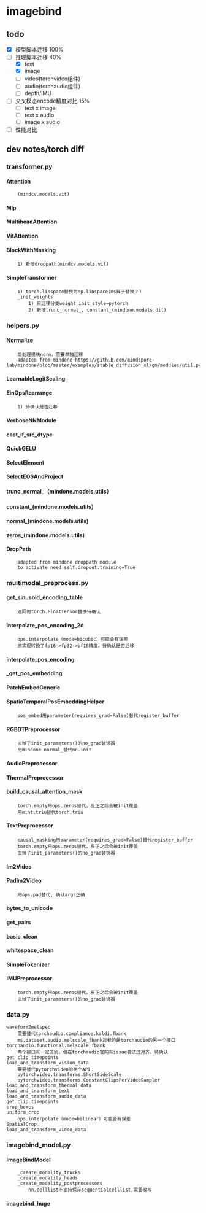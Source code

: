 
# imagebind

## todo
- [x] 模型脚本迁移 100%
- [ ] 推理脚本迁移 40%
	- [x] text
	- [x] image
	- [ ] video(torchvideo组件)
	- [ ] audio(torchaudio组件)
	- [ ] depth/IMU
- [ ] 交叉模态encode精度对比 15%
	- [ ] text x image
	- [ ] text x audio
	- [ ] image x audio
- [ ] 性能对比

## dev notes/torch diff

### transformer.py
#### Attention
		(mindcv.models.vit)
#### Mlp
#### MultiheadAttention
#### VitAttention
#### BlockWithMasking
		1) 新增droppath(mindcv.models.vit)
#### SimpleTransformer
		1) torch.linspace替换为np.linspace(ms算子替换？)
		_init_weights
			1) 只迁移分支weight_init_style=pytorch
			2) 新增trunc_normal_, constant_(mindone.models.dit)
### helpers.py
#### Normalize
		后处理模块norm，需要单独迁移
		adapted from mindone https://github.com/mindspore-lab/mindone/blob/master/examples/stable_diffusion_xl/gm/modules/util.py
#### LearnableLogitScaling
#### EinOpsRearrange
		1) 待确认是否迁移
#### VerboseNNModule
#### cast_if_src_dtype
#### QuickGELU
#### SelectElement
#### SelectEOSAndProject
#### trunc_normal_（mindone.models.utils）
#### constant_(mindone.models.utils）
#### normal_(mindone.models.utils)
#### zeros_(mindone.models.utils)
#### DropPath
		adapted from mindone droppath module
		to activate need self.dropout.training=True
### multimodal_preprocess.py
#### get_sinusoid_encoding_table
		返回的torch.FloatTensor替换待确认
#### interpolate_pos_encoding_2d
		ops.interpolate（mode=bicubic）可能会有误差
		原实现转换了fp16->fp32->bf16精度，待确认是否迁移
#### interpolate_pos_encoding
#### _get_pos_embedding
#### PatchEmbedGeneric
#### SpatioTemporalPosEmbeddingHelper
		pos_embed用parameter(requires_grad=False)替代register_buffer
#### RGBDTPreprocessor
		去掉了init_parameters()的no_grad装饰器
		用mindone normal_替代nn.init
#### AudioPreprocessor
#### ThermalPreprocessor
#### build_causal_attention_mask
		torch.empty用ops.zeros替代，反正之后会被init覆盖
		用mint.triu替代torch.triu
#### TextPreprocessor
		causal_masking用parameter(requires_grad=False)替代register_buffer
		torch.empty用ops.zeros替代，反正之后会被init覆盖
		去掉了init_parameters()的no_grad装饰器
#### Im2Video
#### PadIm2Video
		用ops.pad替代, 确认args正确
#### bytes_to_unicode
#### get_pairs
#### basic_clean
#### whitespace_clean
#### SimpleTokenizer
#### IMUPreprocessor
		torch.empty用ops.zeros替代，反正之后会被init覆盖
		去掉了init_parameters()的no_grad装饰器
### data.py
	waveform2melspec
		需要替代torchaudio.compliance.kaldi.fbank
		ms.dataset.audio.melscale_fbank对标的是torchaudio的另一个接口torchaudio.functional.melscale_fbank
		两个接口有一定区别，但在torchaudio官网有issue尝试过对齐，待确认
	get_clip_timepoints
	load_and_transform_vision_data
		需要替代pytorchvideo的两个API：
		pytorchvideo.transforms.ShortSideScale
		pytorchvideo.transforms.ConstantClipsPerVideoSampler
	load_and_transform_thermal_data
	load_and_transform_text
	load_and_transform_audio_data
	get_clip_timepoints
	crop_boxes
	uniform_crop
		ops.interpolate（mode=bilinear）可能会有误差
	SpatialCrop
	load_and_transform_video_data
### imagebind_model.py
#### ImageBindModel
		_create_modality_trucks
		_create_modality_heads
		_create_modality_postprocessors
			nn.celllist不支持保存sequentialcelllist,需要改写
#### imagebind_huge